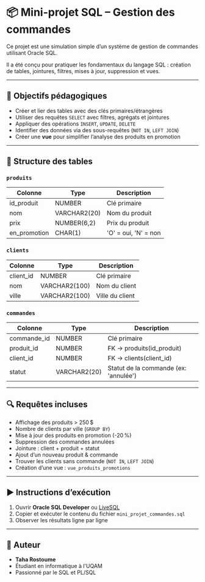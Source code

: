 # 📦 Mini-projet SQL – Gestion des commandes

Ce projet est une simulation simple d’un système de gestion de commandes utilisant Oracle SQL.

Il a été conçu pour pratiquer les fondamentaux du langage SQL : création de tables, jointures, filtres, mises à jour, suppression et vues.

---

## 🎯 Objectifs pédagogiques

- Créer et lier des tables avec des clés primaires/étrangères
- Utiliser des requêtes `SELECT` avec filtres, agrégats et jointures
- Appliquer des opérations `INSERT`, `UPDATE`, `DELETE`
- Identifier des données via des sous-requêtes (`NOT IN`, `LEFT JOIN`)
- Créer une **vue** pour simplifier l’analyse des produits en promotion

---

## 🧱 Structure des tables

### `produits`
| Colonne       | Type         | Description                   |
|---------------|--------------|-------------------------------|
| id_produit    | NUMBER       | Clé primaire                  |
| nom           | VARCHAR2(20) | Nom du produit                |
| prix          | NUMBER(6,2)  | Prix du produit               |
| en_promotion  | CHAR(1)      | 'O' = oui, 'N' = non          |

### `clients`
| Colonne       | Type            | Description          |
|---------------|-----------------|----------------------|
| client_id     | NUMBER          | Clé primaire         |
| nom           | VARCHAR2(100)   | Nom du client        |
| ville         | VARCHAR2(100)   | Ville du client      |

### `commandes`
| Colonne       | Type         | Description                            |
|---------------|--------------|----------------------------------------|
| commande_id   | NUMBER       | Clé primaire                           |
| produit_id    | NUMBER       | FK → produits(id_produit)              |
| client_id     | NUMBER       | FK → clients(client_id)                |
| statut        | VARCHAR2(20) | Statut de la commande (ex: 'annulée')  |

---

## 🔍 Requêtes incluses

- Affichage des produits > 250 $
- Nombre de clients par ville (`GROUP BY`)
- Mise à jour des produits en promotion (-20 %)
- Suppression des commandes annulées
- Jointure : client + produit + statut
- Ajout d’un nouveau produit & commande
- Trouver les clients sans commande (`NOT IN`, `LEFT JOIN`)
- Création d’une vue : `vue_produits_promotions`

---

## ▶️ Instructions d’exécution

1. Ouvrir **Oracle SQL Developer** ou [LiveSQL](https://livesql.oracle.com/)
2. Copier et exécuter le contenu du fichier `mini_projet_commandes.sql`
3. Observer les résultats ligne par ligne

---

## 📎 Auteur

- **Taha Rostoume**
- Étudiant en informatique à l'UQAM
- Passionné par le SQL et PL/SQL 

